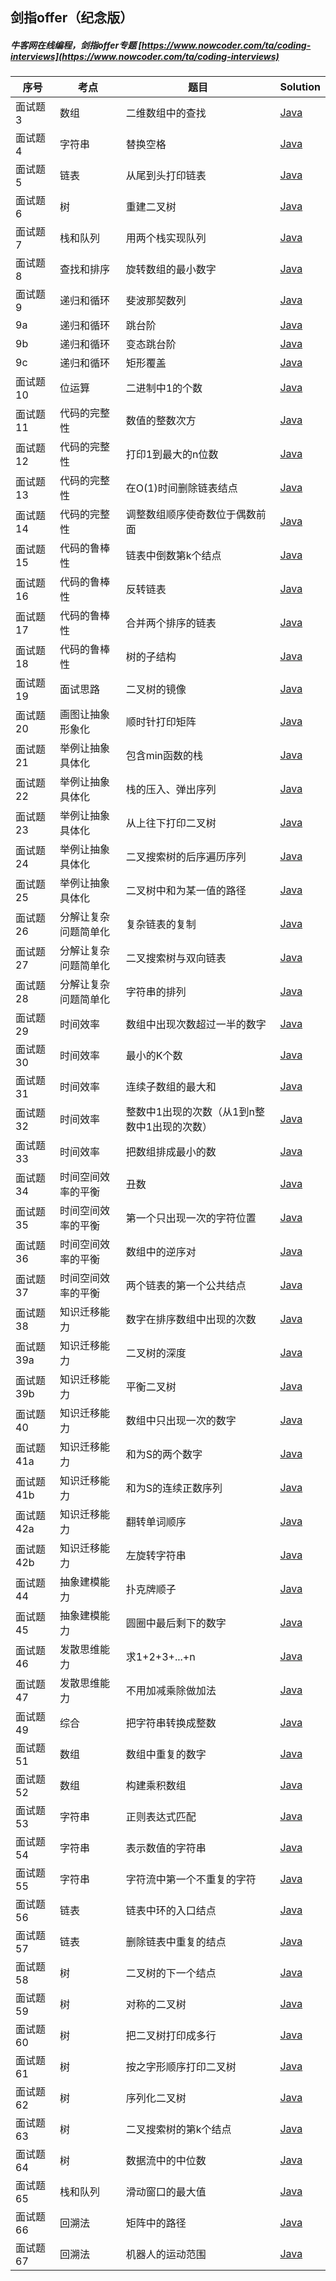 ## 剑指offer（纪念版）  

##### 牛客网在线编程，剑指offer专题 [https://www.nowcoder.com/ta/coding-interviews](https://www.nowcoder.com/ta/coding-interviews)  



| 序号 | 考点 | 题目 | Solution |
|---|---| ----- | -------- |
|面试题3 |数组 |二维数组中的查找 | [Java](./src/SearchInTwoDimensionalArray.java)|
|面试题4 |字符串 |替换空格 | [Java](./src/ReplaceSpace.java)|
|面试题5 |链表 |从尾到头打印链表 | [Java](./src/PrintListFromTailToHead.java)|
|面试题6 |树 |重建二叉树 | [Java](./src/ReConstructBinaryTree.java)|
|面试题7 |栈和队列 |用两个栈实现队列 | [Java](./src/QueueWithTwoStacks.java)|
|面试题8 |查找和排序 |旋转数组的最小数字 | [Java](./src/MinNumberInRotateArray.java)|
|面试题9 |递归和循环 |斐波那契数列 | [Java](./src/Fibonacci.java)|
|9a |递归和循环 |跳台阶 | [Java](./src/JumpFloor.java)|
|9b |递归和循环 |变态跳台阶 | [Java](./src/JumpFloorII.java)|
|9c |递归和循环 |矩形覆盖 | [Java](./src/RectCover.java)|
|面试题10 |位运算 |二进制中1的个数 | [Java](src/NumberOf1InBinary.java)|
|面试题11 |代码的完整性 |数值的整数次方 | [Java](./src/Power.java)|
|面试题12 |代码的完整性 |打印1到最大的n位数 | [Java](./src/Print1ToMaxOfNDigits.java)|
|面试题13 |代码的完整性 |在O(1)时间删除链表结点 | [Java](./src/DeleteNodeInList.java)|
|面试题14 |代码的完整性 |调整数组顺序使奇数位于偶数前面 | [Java](./src/ReorderArray.java)|
|面试题15 |代码的鲁棒性 |链表中倒数第k个结点 | [Java](./src/FindKthToTail.java)|
|面试题16 |代码的鲁棒性 |反转链表 | [Java](./src/ReverseList.java)|
|面试题17 |代码的鲁棒性 |合并两个排序的链表 | [Java](./src/MergeSortedLists.java)|
|面试题18 |代码的鲁棒性 |树的子结构 | [Java](./src/SubstructureInTree.java)|
|面试题19 |面试思路 |二叉树的镜像 | [Java](./src/MirrorOfBinaryTree.java)|
|面试题20 |画图让抽象形象化 |顺时针打印矩阵 | [Java](./src/PrintMatrix.java)|
|面试题21 |举例让抽象具体化 |包含min函数的栈 | [Java](./src/MinInStack.java)|
|面试题22 |举例让抽象具体化 |栈的压入、弹出序列 | [Java](./src/StackPushPopOrder.java)|
|面试题23 |举例让抽象具体化 |从上往下打印二叉树 | [Java](./src/PrintFromTopToBottom.java)|
|面试题24 |举例让抽象具体化 |二叉搜索树的后序遍历序列 | [Java](./src/SquenceOfBST.java)|
|面试题25 |举例让抽象具体化 |二叉树中和为某一值的路径 | [Java](./src/PathInTree.java)|
|面试题26 |分解让复杂问题简单化 |复杂链表的复制 | [Java](./src/CopyComplexList.java)|
|面试题27 |分解让复杂问题简单化 |二叉搜索树与双向链表 | [Java](./src/ConvertBinarySearchTree.java)|
|面试题28 |分解让复杂问题简单化 |字符串的排列 | [Java](./src/StringPermutation.java)|
|面试题29 |时间效率 |数组中出现次数超过一半的数字 | [Java](./src/MoreThanHalfNumber.java)|
|面试题30 |时间效率 |最小的K个数 | [Java](./src/KLeastNumbers.java)|
|面试题31 |时间效率 |连续子数组的最大和 | [Java](./src/GreatestSumOfSubArray.java)|
|面试题32 |时间效率 |整数中1出现的次数（从1到n整数中1出现的次数） | [Java](./src/NumberOf1.java)|
|面试题33 |时间效率 |把数组排成最小的数 | [Java](./src/SortArrayForMinNumber.java)|
|面试题34 |时间空间效率的平衡 |丑数 | [Java](./src/UglyNumber.java)|
|面试题35 |时间空间效率的平衡 |第一个只出现一次的字符位置 | [Java](./src/FirstNotRepeatingChar.java)|
|面试题36 |时间空间效率的平衡 |数组中的逆序对 | [Java](./src/InversePairs.java)|
|面试题37 |时间空间效率的平衡 |两个链表的第一个公共结点 | [Java](./src/FirstCommonNodesInLists.java)|
|面试题38 |知识迁移能力 |数字在排序数组中出现的次数 | [Java](./src/NumberOfK.java)|
|面试题39a |知识迁移能力 |二叉树的深度 | [Java](./src/TreeDepth.java)|
|面试题39b |知识迁移能力 |平衡二叉树 | [Java](./src/BalancedBinaryTree.java)|
|面试题40 |知识迁移能力 |数组中只出现一次的数字 | [Java](./src/NumbersAppearOnce.java)|
|面试题41a |知识迁移能力 |和为S的两个数字 | [Java](./src/TwoNumbersWithSum.java)|
|面试题41b |知识迁移能力 |和为S的连续正数序列 | [Java](./src/ContinuesSequenceWithSum.java)|
|面试题42a |知识迁移能力 |翻转单词顺序 | [Java](./src/ReverseWordsInSentence.java)|
|面试题42b |知识迁移能力 |左旋转字符串 | [Java](./src/LeftRotateString.java)|
|面试题44 |抽象建模能力 |扑克牌顺子 | [Java](./src/ContinuousCard.java)|
|面试题45 |抽象建模能力 |圆圈中最后剩下的数字 | [Java](./src/LastNumberInCircle.java)|
|面试题46 |发散思维能力 |求1+2+3+...+n | [Java](./src/Accumulate.java)|
|面试题47 |发散思维能力 |不用加减乘除做加法 | [Java](./src/AddTwoNumbers.java)|
|面试题49 |综合 |把字符串转换成整数 | [Java](./src/StrToInt.java)|
|面试题51 |数组 |数组中重复的数字 | [Java](./src/DuplicationInArray.java)|
|面试题52 |数组 |构建乘积数组 | [Java](./src/ArrayConstruction.java)|
|面试题53 |字符串 |正则表达式匹配 | [Java](./src/RegularExpressionsMatching.java)|
|面试题54 |字符串 |表示数值的字符串 | [Java](./src/NumericStrings.java)|
|面试题55 |字符串 |字符流中第一个不重复的字符 | [Java](./src/FirstNotRepeatingCharInStream.java)|
|面试题56 |链表 |链表中环的入口结点 | [Java](./src/EntryNodeInListLoop.java)|
|面试题57 |链表 |删除链表中重复的结点 | [Java](./src/DeleteDuplicatedListNode.java)|
|面试题58 |树 |二叉树的下一个结点 | [Java](./src/NextNodeInBinaryTrees.java)|
|面试题59 |树 |对称的二叉树 | [Java](./src/SymmetricalBinaryTree.java)|
|面试题60 |树 |把二叉树打印成多行 | [Java](./src/PrintTreesInLines.java)|
|面试题61 |树 |按之字形顺序打印二叉树 | [Java](./src/PrintTreesInZigzag.java)|
|面试题62 |树 |序列化二叉树 | [Java](./src/SerializeBinaryTrees.java)|
|面试题63 |树 |二叉搜索树的第k个结点 | [Java](./src/KthNodeInBST.java)|
|面试题64 |树 |数据流中的中位数 | [Java](./src/StreamMedian.java)|
|面试题65 |栈和队列 |滑动窗口的最大值 | [Java](./src/MaxInSlidingWindow.java)|
|面试题66 |回溯法 |矩阵中的路径 | [Java](./src/StringPathInMatrix.java)|
|面试题67 |回溯法 |机器人的运动范围 | [Java](./src/RobotMove.java)|
